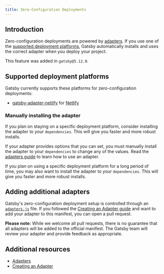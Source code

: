 ```yaml
---
title: Zero-Configuration Deployments
---
```


## Introduction

Zero-configuration deployments are powered by [adapters](/docs/docs/how-to/previews-deploys-hosting/adapters.md). If you use one of the [supported deployment platforms](#supported-deployment-platforms), Gatsby automatically installs and uses the correct adapter when you deploy your project.

This feature was added in `gatsby@5.12.0`.

## Supported deployment platforms

Gatsby currently supports these platforms for zero-configuration deployments:

- [gatsby-adapter-netlify](https://github.com/gatsbyjs/gatsby/tree/master/packages/gatsby-adapter-netlify) for [Netlify](https://www.netlify.com/)

### Manually installing the adapter

If you plan on staying on a specific deployment platform, consider installing the adapter to your `dependencies`. This will give you faster and more robust installs.

If your adapter provides options that you can set, you must manually install the adapter to your `dependencies` to change any of the values. Read the [adapters guide](/docs/docs/how-to/previews-deploys-hosting/adapters.md) to learn how to use an adapter.

If you plan on using a specific deployment platform for a long period of time, you may also want to install the adapter to your `dependencies`. This will give you faster and more robust installs.

## Adding additional adapters

Gatsby's zero-configuration deployment setup is controlled through an [`adapters.js`](https://github.com/gatsbyjs/gatsby/blob/master/packages/gatsby/adapters.js) file. If you followed the [Creating an Adapter guide](/docs/docs/how-to/previews-deploys-hosting/creating-an-adapter.md) and want to add your adapter to this manifest, you can open a pull request.

**Please note:** While we welcome all pull requests, there is no guarantee that all adapters will be added to the official manifest. The Gatsby team will review your adapter and provide feedback as appropriate.

## Additional resources

- [Adapters](/docs/docs/how-to/previews-deploys-hosting/adapters.md)
- [Creating an Adapter](/docs/docs/how-to/previews-deploys-hosting/creating-an-adapter.md)
